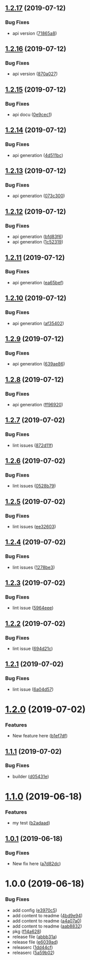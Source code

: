 ## [1.2.17](https://github.com/flovogt/test-lib/compare/v1.2.16...v1.2.17) (2019-07-12)


### Bug Fixes

* api version ([71865a8](https://github.com/flovogt/test-lib/commit/71865a8))

## [1.2.16](https://github.com/flovogt/test-lib/compare/v1.2.15...v1.2.16) (2019-07-12)


### Bug Fixes

* api version ([870a027](https://github.com/flovogt/test-lib/commit/870a027))

## [1.2.15](https://github.com/flovogt/test-lib/compare/v1.2.14...v1.2.15) (2019-07-12)


### Bug Fixes

* api docu ([0e9cec1](https://github.com/flovogt/test-lib/commit/0e9cec1))

## [1.2.14](https://github.com/flovogt/test-lib/compare/v1.2.13...v1.2.14) (2019-07-12)


### Bug Fixes

* api generation ([4d511bc](https://github.com/flovogt/test-lib/commit/4d511bc))

## [1.2.13](https://github.com/flovogt/test-lib/compare/v1.2.12...v1.2.13) (2019-07-12)


### Bug Fixes

* api generation ([073c300](https://github.com/flovogt/test-lib/commit/073c300))

## [1.2.12](https://github.com/flovogt/test-lib/compare/v1.2.11...v1.2.12) (2019-07-12)


### Bug Fixes

* api generation ([bfd83f6](https://github.com/flovogt/test-lib/commit/bfd83f6))
* api generation ([1c52319](https://github.com/flovogt/test-lib/commit/1c52319))

## [1.2.11](https://github.com/flovogt/test-lib/compare/v1.2.10...v1.2.11) (2019-07-12)


### Bug Fixes

* api generation ([ea65bef](https://github.com/flovogt/test-lib/commit/ea65bef))

## [1.2.10](https://github.com/flovogt/test-lib/compare/v1.2.9...v1.2.10) (2019-07-12)


### Bug Fixes

* api generation ([af35402](https://github.com/flovogt/test-lib/commit/af35402))

## [1.2.9](https://github.com/flovogt/test-lib/compare/v1.2.8...v1.2.9) (2019-07-12)


### Bug Fixes

* api generation ([639ae86](https://github.com/flovogt/test-lib/commit/639ae86))

## [1.2.8](https://github.com/flovogt/test-lib/compare/v1.2.7...v1.2.8) (2019-07-12)


### Bug Fixes

* api generation ([ff96920](https://github.com/flovogt/test-lib/commit/ff96920))

## [1.2.7](https://github.com/flovogt/test-lib/compare/v1.2.6...v1.2.7) (2019-07-02)


### Bug Fixes

* lint issues ([872d11f](https://github.com/flovogt/test-lib/commit/872d11f))

## [1.2.6](https://github.com/flovogt/test-lib/compare/v1.2.5...v1.2.6) (2019-07-02)


### Bug Fixes

* lint issues ([0528b79](https://github.com/flovogt/test-lib/commit/0528b79))

## [1.2.5](https://github.com/flovogt/test-lib/compare/v1.2.4...v1.2.5) (2019-07-02)


### Bug Fixes

* lint issues ([ee32603](https://github.com/flovogt/test-lib/commit/ee32603))

## [1.2.4](https://github.com/flovogt/test-lib/compare/v1.2.3...v1.2.4) (2019-07-02)


### Bug Fixes

* lint issues ([1278be3](https://github.com/flovogt/test-lib/commit/1278be3))

## [1.2.3](https://github.com/flovogt/test-lib/compare/v1.2.2...v1.2.3) (2019-07-02)


### Bug Fixes

* lint issue ([5964eee](https://github.com/flovogt/test-lib/commit/5964eee))

## [1.2.2](https://github.com/flovogt/test-lib/compare/v1.2.1...v1.2.2) (2019-07-02)


### Bug Fixes

* lint issue ([694d21c](https://github.com/flovogt/test-lib/commit/694d21c))

## [1.2.1](https://github.com/flovogt/test-lib/compare/v1.2.0...v1.2.1) (2019-07-02)


### Bug Fixes

* lint issue ([6a04d57](https://github.com/flovogt/test-lib/commit/6a04d57))

# [1.2.0](https://github.com/flovogt/test-lib/compare/v1.1.1...v1.2.0) (2019-07-02)


### Features

* New feature here ([b1ef7df](https://github.com/flovogt/test-lib/commit/b1ef7df))

## [1.1.1](https://github.com/flovogt/test-lib/compare/v1.1.0...v1.1.1) (2019-07-02)


### Bug Fixes

* builder ([d05431e](https://github.com/flovogt/test-lib/commit/d05431e))

# [1.1.0](https://github.com/flovogt/test-lib/compare/v1.0.1...v1.1.0) (2019-06-18)


### Features

* my test ([b2adaad](https://github.com/flovogt/test-lib/commit/b2adaad))

## [1.0.1](https://github.com/flovogt/test-lib/compare/v1.0.0...v1.0.1) (2019-06-18)


### Bug Fixes

* New fix here ([a7d82dc](https://github.com/flovogt/test-lib/commit/a7d82dc))

# 1.0.0 (2019-06-18)


### Bug Fixes

* add config ([e3970c5](https://github.com/flovogt/test-lib/commit/e3970c5))
* add content to readme ([4bd9e94](https://github.com/flovogt/test-lib/commit/4bd9e94))
* add content to readme ([a4a07a0](https://github.com/flovogt/test-lib/commit/a4a07a0))
* add content to readme ([aab8832](https://github.com/flovogt/test-lib/commit/aab8832))
* pkg ([f14a628](https://github.com/flovogt/test-lib/commit/f14a628))
* release file ([abbb31a](https://github.com/flovogt/test-lib/commit/abbb31a))
* release file ([e6039ad](https://github.com/flovogt/test-lib/commit/e6039ad))
* releaserc ([1dd44cf](https://github.com/flovogt/test-lib/commit/1dd44cf))
* releaserc ([5a59b02](https://github.com/flovogt/test-lib/commit/5a59b02))
